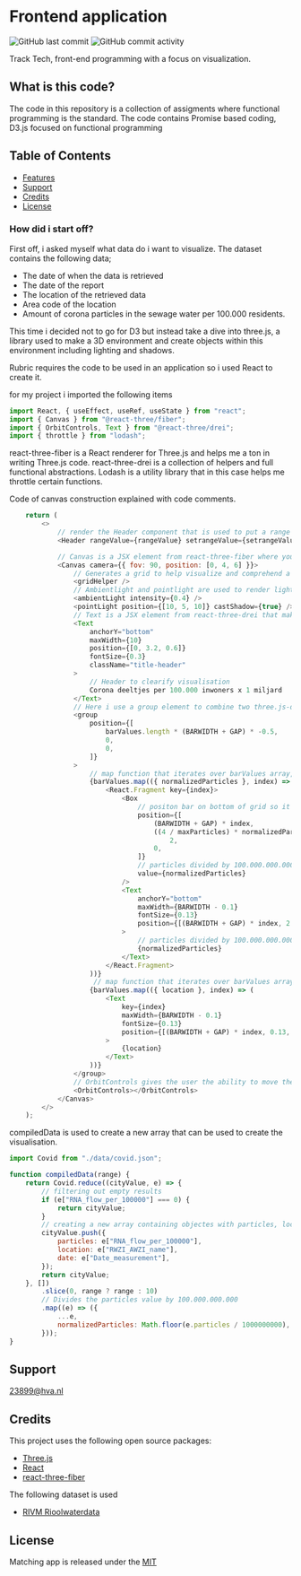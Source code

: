 # Frontend application

![GitHub last commit](https://img.shields.io/github/last-commit/jortdus/frontend-application)
![GitHub commit activity](https://img.shields.io/github/commit-activity/m/jortdus/frontend-application)

Track Tech, front-end programming with a focus on visualization. 

## What is this code?
The code in this repository is a collection of assigments where functional programming is the standard. 
The code contains Promise based coding, D3.js focused on functional programming 

## Table of Contents
* [Features](#features)
* [Support](#support)
* [Credits](#credits)
* [License](#license)

### How did i start off?
First off, i asked myself what data do i want to visualize. The dataset contains the following data; 

* The date of when the data is retrieved
* The date of the report
* The location of the retrieved data
* Area code of the location
* Amount of corona particles in the sewage water per 100.000 residents. 

This time i decided not to go for D3 but instead take a dive into three.js, a library used to make a 3D environment and create objects within this environment including lighting and shadows.

Rubric requires the code to be used in an application so i used React to create it.

for my project i imported the following items

```js
import React, { useEffect, useRef, useState } from "react";
import { Canvas } from "@react-three/fiber";
import { OrbitControls, Text } from "@react-three/drei";
import { throttle } from "lodash";

```

react-three-fiber is a React renderer for Three.js and helps me a ton in writing Three.js code.
react-three-drei is a collection of helpers and full functional abstractions. 
Lodash is a utility library that in this case helps me throttle certain functions.

Code of canvas construction explained with code comments.
```js
    return (
        <>
            // render the Header component that is used to put a range element on the page. 
            <Header rangeValue={rangeValue} setrangeValue={setrangeValue} />

            // Canvas is a JSX element from react-three-fiber where your 3D environment is created
            <Canvas camera={{ fov: 90, position: [0, 4, 6] }}>
                // Generates a grid to help visualize and comprehend a 3D environment
                <gridHelper />
                // Ambientlight and pointlight are used to render light in the 3D environment
                <ambientLight intensity={0.4} />
                <pointLight position={[10, 5, 10]} castShadow={true} />
                // Text is a JSX element from react-three-drei that makes it very easy to put 3D text into the environment.
                <Text
                    anchorY="bottom"
                    maxWidth={10}
                    position={[0, 3.2, 0.6]}
                    fontSize={0.3}
                    className="title-header"
                >
                    // Header to clearify visualisation
                    Corona deeltjes per 100.000 inwoners x 1 miljard
                </Text>
                // Here i use a group element to combine two three.js-drei elements
                <group
                    position={[
                        barValues.length * (BARWIDTH + GAP) * -0.5,
                        0,
                        0,
                    ]}
                >
                    // map function that iterates over barValues array, providing data to the chart bar and text.
                    {barValues.map(({ normalizedParticles }, index) => (
                        <React.Fragment key={index}>
                            <Box
                                // positon bar on bottom of grid so it does not go under the plane.
                                position={[
                                    (BARWIDTH + GAP) * index,
                                    ((4 / maxParticles) * normalizedParticles) /
                                        2,
                                    0,
                                ]}
                                // particles divided by 100.000.000.000, scaled on a value of 80.000
                                value={normalizedParticles}
                            />
                            <Text
                                anchorY="bottom"
                                maxWidth={BARWIDTH - 0.1}
                                fontSize={0.13}
                                position={[(BARWIDTH + GAP) * index, 2.8, 0.6]}
                            >
                                // particles divided by 100.000.000.000
                                {normalizedParticles}
                            </Text>
                        </React.Fragment>
                    ))}
                     // map function that iterates over barValues array, providing city names on the X axes. 
                    {barValues.map(({ location }, index) => (
                        <Text
                            key={index}
                            maxWidth={BARWIDTH - 0.1}
                            fontSize={0.13}
                            position={[(BARWIDTH + GAP) * index, 0.13, 0.6]}
                        >
                            {location}
                        </Text>
                    ))}
                </group>
                // OrbitControls gives the user the ability to move the camera within the 3D environment
                <OrbitControls></OrbitControls>
            </Canvas>
        </>
    );
```

compiledData is used to create a new array that can be used to create the visualisation.

```js
import Covid from "./data/covid.json";

function compiledData(range) {
    return Covid.reduce((cityValue, e) => {
        // filtering out empty results
        if (e["RNA_flow_per_100000"] === 0) {
            return cityValue;
        }
        // creating a new array containing objectes with particles, location and date
        cityValue.push({
            particles: e["RNA_flow_per_100000"],
            location: e["RWZI_AWZI_name"],
            date: e["Date_measurement"],
        });
        return cityValue;
    }, [])
        .slice(0, range ? range : 10)
        // Divides the particles value by 100.000.000.000
        .map((e) => ({
            ...e,
            normalizedParticles: Math.floor(e.particles / 1000000000),
        }));
}
```


## Support
23899@hva.nl

## Credits
This project uses the following open source packages:

+ [Three.js](https://threejs.org/)
+ [React](https://reactjs.org/)
+ [react-three-fiber](https://github.com/pmndrs/react-three-fiber)

The following dataset is used

+ [RIVM Rioolwaterdata](https://data.rivm.nl/covid-19/COVID-19_rioolwaterdata.json)

## License
Matching app is released under the [MIT](https://github.com/jortdus/blok-tech/blob/main/LICENSE)
